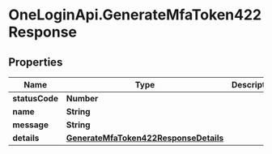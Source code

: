 # OneLoginApi.GenerateMfaToken422Response

## Properties

Name | Type | Description | Notes
------------ | ------------- | ------------- | -------------
**statusCode** | **Number** |  | [optional] 
**name** | **String** |  | [optional] 
**message** | **String** |  | [optional] 
**details** | [**GenerateMfaToken422ResponseDetails**](GenerateMfaToken422ResponseDetails.md) |  | [optional] 


